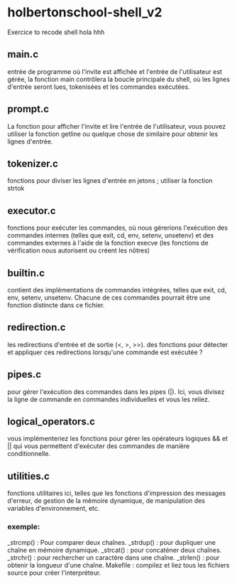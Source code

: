 # holbertonschool-shell_v2
Exercice to recode shell
hola hhh

## main.c
entrée de programme où l'invite est affichée et l'entrée de l'utilisateur est gérée, la fonction main contrôlera la boucle principale du shell, où les lignes d'entrée seront lues, tokenisées et les commandes exécutées.
## prompt.c
La fonction pour afficher l'invite et lire l'entrée de l'utilisateur, vous pouvez utiliser la fonction getline ou quelque chose de similaire pour obtenir les lignes d'entrée.
## tokenizer.c
fonctions pour diviser les lignes d'entrée en jetons ; utiliser la fonction strtok
## executor.c
fonctions pour exécuter les commandes, où nous gérerions l'exécution des commandes internes (telles que exit, cd, env, setenv, unsetenv) et des commandes externes à l'aide de la fonction execve (les fonctions de vérification nous autorisent ou créent les nôtres)
## builtin.c
contient des implémentations de commandes intégrées, telles que exit, cd, env, setenv, unsetenv. Chacune de ces commandes pourrait être une fonction distincte dans ce fichier.
## redirection.c
les redirections d'entrée et de sortie (<, >, >>). des fonctions pour détecter et appliquer ces redirections lorsqu'une commande est exécutée ?
## pipes.c
pour gérer l'exécution des commandes dans les pipes (|). Ici, vous divisez la ligne de commande en commandes individuelles et vous les reliez.
## logical_operators.c
vous implémenteriez les fonctions pour gérer les opérateurs logiques && et || qui vous permettent d'exécuter des commandes de manière conditionnelle.
## utilities.c
fonctions utilitaires ici, telles que les fonctions d'impression des messages d'erreur, de gestion de la mémoire dynamique, de manipulation des variables d'environnement, etc.
### exemple:
_strcmp() : Pour comparer deux chaînes.
_strdup() : pour dupliquer une chaîne en mémoire dynamique.
_strcat() : pour concaténer deux chaînes.
_strchr() : pour rechercher un caractère dans une chaîne.
_strlen() : pour obtenir la longueur d'une chaîne.
Makefile : compilez et liez tous les fichiers source pour créer l'interpréteur.